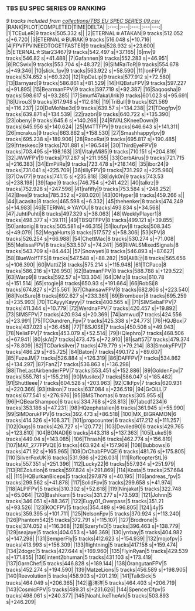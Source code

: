 ### TBS EU SPEC SERIES 09 RANKING
*9 tracks included from [collections/TBS EU SPEC SERIES 09.csv](collections/TBS%20EU%20SPEC%20SERIES%2009.csv)*
|RANK|PILOT|COMPLETED|TIME|DELTA|
|:---:|:---|:---:|:---|---:|
|1|TCEuLeR|9 tracks|505.332 s||
|2|ETERNAL☆ATAKAN|9 tracks|512.052 s|+6.720|
|3|ETERNAL☆BURAK|9 tracks|516.048 s|+10.716|
|4|FPVFPVINEEDTOGETFASTER|9 tracks|528.932 s|+23.600|
|5|ETERNAL☆Star23467|9 tracks|542.497 s|+37.165|
|6|mv|9 tracks|546.82 s|+41.488|
|7|Gafannen|9 tracks|552.283 s|+46.951|
|8|RCSwix|9 tracks|553.704 s|+48.372|
|9|SIMRaiToR|9 tracks|554.678 s|+49.346|
|10|slick_fpv|9 tracks|563.922 s|+58.590|
|11|IonFPV|9 tracks|574.652 s|+69.320|
|12|RipDaLip|9 tracks|577.912 s|+72.580|
|13|Barnyard|9 tracks|586.861 s|+81.529|
|14|HQBatuFPV|9 tracks|597.227 s|+91.895|
|15|BearmanFPV|9 tracks|597.719 s|+92.387|
|16|Saqoosha|9 tracks|598.617 s|+93.285|
|17|Smurf47akaUlrik|9 tracks|601.023 s|+95.691|
|18|Uirou3|9 tracks|617.948 s|+112.616|
|19|TriBull|9 tracks|621.569 s|+116.237|
|20|DeMoNse3d|9 tracks|639.57 s|+134.238|
|21|TDogfpv|9 tracks|639.871 s|+134.539|
|22|razbri|9 tracks|640.722 s|+135.390|
|23|obeny|9 tracks|645.6 s|+140.268|
|24|RIVALSKneeDown|9 tracks|645.956 s|+140.624|
|25|M4TTFPV|9 tracks|646.643 s|+141.311|
|26|mcrakus|9 tracks|663.862 s|+158.530|
|27|Smashhappyfpv|9 tracks|695.238 s|+189.906|
|28|RaceRat|9 tracks|695.817 s|+190.485|
|29|frteskesc|9 tracks|701.881 s|+196.549|
|30|ThirdEyeFPV|9 tracks|703.495 s|+198.163|
|31|VitalyMi85|9 tracks|710.151 s|+204.819|
|32|JWWFPV|9 tracks|717.287 s|+211.955|
|33|CerbAirus|9 tracks|721.715 s|+216.383|
|34|EmPiiRe|9 tracks|723.478 s|+218.146|
|35|ibor24|9 tracks|731.041 s|+225.709|
|36|tillyFPV|9 tracks|731.292 s|+225.960|
|37|Owl77|9 tracks|741.15 s|+235.818|
|38|dyk0n|9 tracks|743.53 s|+238.198|
|39|fape|9 tracks|746.754 s|+241.422|
|40|talkrz|9 tracks|752.928 s|+247.596|
|41|rafifly|9 tracks|753.584 s|+248.252|
|42|Bree|9 tracks|785.352 s|+280.020|
|43|00Hyper|8 tracks|459.266 s||
|44|Lacasito|8 tracks|465.598 s|+6.332|
|45|thehenker|8 tracks|474.249 s|+14.983|
|46|ETERNAL☆YAYOU|8 tracks|493.834 s|+34.568|
|47|JuhtiPuhti|8 tracks|497.329 s|+38.063|
|48|WeeklyPlayer1|8 tracks|498.377 s|+39.111|
|49|TBSQTFPV|8 tracks|499.121 s|+39.855|
|50|antonig|8 tracks|505.581 s|+46.315|
|51|loufpv|8 tracks|508.345 s|+49.079|
|52|MegaHurts|8 tracks|517.572 s|+58.306|
|53|KPV|8 tracks|526.254 s|+66.988|
|54|ChettMac|8 tracks|530.274 s|+71.008|
|55|MelissaFPV|8 tracks|533.507 s|+74.241|
|56|RIVALSMixedSignals|8 tracks|543.709 s|+84.443|
|57|Snowyeti|8 tracks|546.893 s|+87.627|
|58|BlueWolfTFS|8 tracks|547.548 s|+88.282|
|59|AliB㋡|8 tracks|565.656 s|+106.390|
|60|MattiZ|8 tracks|575.214 s|+115.948|
|61|TCPaco|8 tracks|586.216 s|+126.950|
|62|BatmanFPV|8 tracks|588.788 s|+129.522|
|63|Warp9|8 tracks|592.57 s|+133.304|
|64|DMiz|8 tracks|610.78 s|+151.514|
|65|stogie|8 tracks|650.93 s|+191.664|
|66|RobSi|8 tracks|674.827 s|+215.561|
|67|ChainsawFPV|8 tracks|682.806 s|+223.540|
|68|NotSure|8 tracks|692.627 s|+233.361|
|69|Brombeer|8 tracks|695.259 s|+235.993|
|70|TCAyyyKayyy|7 tracks|400.565 s||
|71|SIMSebaFPV|7 tracks|411.344 s|+10.779|
|72|WerdnaFPV|7 tracks|420.457 s|+19.892|
|73|SIMSFPV|7 tracks|420.934 s|+20.369|
|74|iamwud|7 tracks|424.556 s|+23.991|
|75|TCGundren_Fpv|7 tracks|425.338 s|+24.773|
|76|HQJBox|7 tracks|437.023 s|+36.458|
|77|TBSJ0SE|7 tracks|450.508 s|+49.943|
|78|NelisFPV|7 tracks|453.079 s|+52.514|
|79|HQlephro|7 tracks|468.506 s|+67.941|
|80|skAt|7 tracks|473.475 s|+72.910|
|81|saft57|7 tracks|479.374 s|+78.809|
|82|TCDarksilver|7 tracks|479.779 s|+79.214|
|83|SmokyFPV|7 tracks|486.29 s|+85.725|
|84|Baton|7 tracks|490.172 s|+89.607|
|85|FuzeJM|7 tracks|526.884 s|+126.319|
|86|DAFFPV|7 tracks|534.862 s|+134.297|
|87|FanZ|7 tracks|536.863 s|+136.298|
|88|TheLastAirbenderFPV|7 tracks|553.451 s|+152.886|
|89|GoldenFpv|7 tracks|555.781 s|+155.216|
|90|Musilex|7 tracks|586.047 s|+185.482|
|91|Shuttleee|7 tracks|604.528 s|+203.963|
|92|ClkFpv|7 tracks|620.931 s|+220.366|
|93|thiiron|7 tracks|637.084 s|+236.519|
|94|GrOiLL|7 tracks|677.541 s|+276.976|
|95|BMSThomas|6 tracks|305.955 s||
|96|HQBearShampoo|6 tracks|334.768 s|+28.813|
|97|abcd1234|6 tracks|353.186 s|+47.231|
|98|HQzephatalien|6 tracks|361.945 s|+55.990|
|99|SIMDorukFPV|6 tracks|392.473 s|+86.518|
|100|MX_BIGRAMON|6 tracks|414.326 s|+108.371|
|101|propcounter|6 tracks|417.212 s|+111.257|
|102|Gugs|6 tracks|426.727 s|+120.772|
|103|Deviled90|6 tracks|429.765 s|+123.810|
|104|BONADI|6 tracks|443.318 s|+137.363|
|105|LukeS|6 tracks|449.04 s|+143.085|
|106|Thrash|6 tracks|462.774 s|+156.819|
|107|MAT_277FPVQE|6 tracks|463.924 s|+157.969|
|108|Bubbows|6 tracks|471.92 s|+165.965|
|109|DrChabFPVQE|6 tracks|481.76 s|+175.805|
|110|SilverFoxUK|6 tracks|531.986 s|+226.031|
|111|RoflcopterStL|6 tracks|557.351 s|+251.396|
|112|Lucky22|6 tracks|557.934 s|+251.979|
|113|REZolution|6 tracks|597.824 s|+291.869|
|114|Kosta|5 tracks|257.684 s||
|115|HQBurkanBiceps|5 tracks|297.879 s|+40.195|
|116|andreas_fpv|5 tracks|299.562 s|+41.878|
|117|SolidFpv|5 tracks|299.658 s|+41.974|
|118|ALPIFPV|5 tracks|310.302 s|+52.618|
|119|Ninjakat|5 tracks|322.748 s|+65.064|
|120|Bashikami|5 tracks|331.277 s|+73.593|
|121|Johnn|5 tracks|346.051 s|+88.367|
|122|Eugy01_Overpass|5 tracks|351.21 s|+93.526|
|123|KOCFPV|5 tracks|354.489 s|+96.805|
|124|j4y|5 tracks|359.395 s|+101.711|
|125|NelsonFpv|5 tracks|370.924 s|+113.240|
|126|Phantom542|5 tracks|372.791 s|+115.107|
|127|Brodrone|5 tracks|374.052 s|+116.368|
|128|SzeryfxD|5 tracks|396.463 s|+138.779|
|129|seajaye|5 tracks|404.053 s|+146.369|
|130|yrrbay|5 tracks|404.982 s|+147.298|
|131|SemperFly|5 tracks|412.623 s|+154.939|
|132|mojofpv|5 tracks|413.993 s|+156.309|
|133|flightning|5 tracks|417.158 s|+159.474|
|134|2dogrc|5 tracks|427.644 s|+169.960|
|135|FlyinRyan|5 tracks|429.539 s|+171.855|
|136|intent2bhuman|5 tracks|431.103 s|+173.419|
|137|GarnChef|5 tracks|446.828 s|+189.144|
|138|OrangutanFPV|5 tracks|452.274 s|+194.590|
|139|MatzeLions|5 tracks|456.589 s|+198.905|
|140|Reevolution|5 tracks|458.903 s|+201.219|
|141|TalkSick|5 tracks|464.049 s|+206.365|
|142|喜洋洋|5 tracks|464.403 s|+206.719|
|143|CosmicFPV|5 tracks|489.31 s|+231.626|
|144|SpencerDfpv|5 tracks|498.061 s|+240.377|
|145|NoahLikeTheArk|5 tracks|503.893 s|+246.209|
